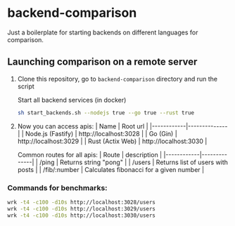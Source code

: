 # backend-comparison

Just a boilerplate for starting backends on different languages for comparison.

## Launching comparison on a remote server

1. Clone this repository, go to `backend-comparison` directory and run the script

   Start all backend services (in docker)

   ```bash
   sh start_backends.sh --nodejs true --go true --rust true
   ```

2. Now you can access apis:
   | Name | Root url |
   |------------|--------------|
   | Node.js (Fastify) | http://localhost:3028 |
   | Go (Gin) | http://localhost:3029 |
   | Rust (Actix Web) | http://localhost:3030 |

   Common routes for all apis:
   | Route | description |
   |------------|--------------|
   | /ping | Returns string "pong" |
   | /users | Returns list of users with posts |
   | /fib/:number | Calculates fibonacci for a given number |

### Commands for benchmarks:

```bash
wrk -t4 -c100 -d10s http://localhost:3028/users
wrk -t4 -c100 -d10s http://localhost:3029/users
wrk -t4 -c100 -d10s http://localhost:3030/users
```
